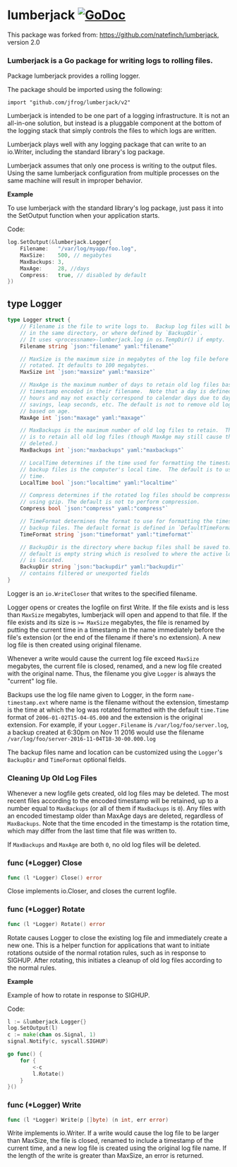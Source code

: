 # lumberjack  [![GoDoc](https://godoc.org/github.com/jfrog/lumberjack?status.png)](https://godoc.org/github.com/jfrog/lumberjack) 

This package was forked from: https://github.com/natefinch/lumberjack, version 2.0

### Lumberjack is a Go package for writing logs to rolling files.

Package lumberjack provides a rolling logger.

The package should be imported using the following:

    import "github.com/jfrog/lumberjack/v2"

Lumberjack is intended to be one part of a logging infrastructure.
It is not an all-in-one solution, but instead is a pluggable
component at the bottom of the logging stack that simply controls the files
to which logs are written.

Lumberjack plays well with any logging package that can write to an
io.Writer, including the standard library's log package.

Lumberjack assumes that only one process is writing to the output files.
Using the same lumberjack configuration from multiple processes on the same
machine will result in improper behavior.


**Example**

To use lumberjack with the standard library's log package, just pass it into the SetOutput function when your application starts.

Code:

```go
log.SetOutput(&lumberjack.Logger{
    Filename:   "/var/log/myapp/foo.log",
    MaxSize:    500, // megabytes
    MaxBackups: 3,
    MaxAge:     28, //days
    Compress:   true, // disabled by default
})
```



## type Logger
``` go
type Logger struct {
    // Filename is the file to write logs to.  Backup log files will be retained
    // in the same directory, or where defined by `BackupDir`.
    // It uses <processname>-lumberjack.log in os.TempDir() if empty.
    Filename string `json:"filename" yaml:"filename"`

    // MaxSize is the maximum size in megabytes of the log file before it gets
    // rotated. It defaults to 100 megabytes.
    MaxSize int `json:"maxsize" yaml:"maxsize"`

    // MaxAge is the maximum number of days to retain old log files based on the
    // timestamp encoded in their filename.  Note that a day is defined as 24
    // hours and may not exactly correspond to calendar days due to daylight
    // savings, leap seconds, etc. The default is not to remove old log files
    // based on age.
    MaxAge int `json:"maxage" yaml:"maxage"`

    // MaxBackups is the maximum number of old log files to retain.  The default
    // is to retain all old log files (though MaxAge may still cause them to get
    // deleted.)
    MaxBackups int `json:"maxbackups" yaml:"maxbackups"`

    // LocalTime determines if the time used for formatting the timestamps in
    // backup files is the computer's local time.  The default is to use UTC
    // time.
    LocalTime bool `json:"localtime" yaml:"localtime"`

    // Compress determines if the rotated log files should be compressed
    // using gzip. The default is not to perform compression.
    Compress bool `json:"compress" yaml:"compress"`

    // TimeFormat determines the format to use for formatting the timestamp in
    // backup files. The default format is defined in `DefaultTimeFormat`.
    TimeFormat string `json:"timeformat" yaml:"timeformat"`

    // BackupDir is the directory where backup files shall be saved to. The
    // default is empty string which is resolved to where the active log file
    // is located.
    BackupDir string `json:"backupdir" yaml:"backupdir"`
    // contains filtered or unexported fields
}
```
Logger is an `io.WriteCloser` that writes to the specified filename.

Logger opens or creates the logfile on first Write.  If the file exists and
is less than `MaxSize` megabytes, lumberjack will open and append to that file.
If the file exists and its size is `>= MaxSize` megabytes, the file is renamed
by putting the current time in a timestamp in the name immediately before the
file's extension (or the end of the filename if there's no extension). A new
log file is then created using original filename.

Whenever a write would cause the current log file exceed `MaxSize` megabytes,
the current file is closed, renamed, and a new log file created with the
original name. Thus, the filename you give `Logger` is always the "current" log
file.

Backups use the log file name given to Logger, in the form `name-timestamp.ext`
where name is the filename without the extension, timestamp is the time at which
the log was rotated formatted with the default `time.Time` format of
`2006-01-02T15-04-05.000` and the extension is the original extension.  For
example, if your `Logger.Filename` is `/var/log/foo/server.log`, a backup created
at 6:30pm on Nov 11 2016 would use the filename
`/var/log/foo/server-2016-11-04T18-30-00.000.log`

The backup files name and location can be customized using the `Logger`'s `BackupDir`
and `TimeFormat` optional fields.

### Cleaning Up Old Log Files
Whenever a new logfile gets created, old log files may be deleted.  The most
recent files according to the encoded timestamp will be retained, up to a
number equal to `MaxBackups` (or all of them if `MaxBackups` is `0`).  Any files
with an encoded timestamp older than MaxAge days are deleted, regardless of
`MaxBackups`.  Note that the time encoded in the timestamp is the rotation
time, which may differ from the last time that file was written to.

If `MaxBackups` and `MaxAge` are both `0`, no old log files will be deleted.











### func (\*Logger) Close
``` go
func (l *Logger) Close() error
```
Close implements io.Closer, and closes the current logfile.



### func (\*Logger) Rotate
``` go
func (l *Logger) Rotate() error
```
Rotate causes Logger to close the existing log file and immediately create a
new one.  This is a helper function for applications that want to initiate
rotations outside of the normal rotation rules, such as in response to
SIGHUP.  After rotating, this initiates a cleanup of old log files according
to the normal rules.

**Example**

Example of how to rotate in response to SIGHUP.

Code:

```go
l := &lumberjack.Logger{}
log.SetOutput(l)
c := make(chan os.Signal, 1)
signal.Notify(c, syscall.SIGHUP)

go func() {
    for {
        <-c
        l.Rotate()
    }
}()
```

### func (\*Logger) Write
``` go
func (l *Logger) Write(p []byte) (n int, err error)
```
Write implements io.Writer.  If a write would cause the log file to be larger
than MaxSize, the file is closed, renamed to include a timestamp of the
current time, and a new log file is created using the original log file name.
If the length of the write is greater than MaxSize, an error is returned.
